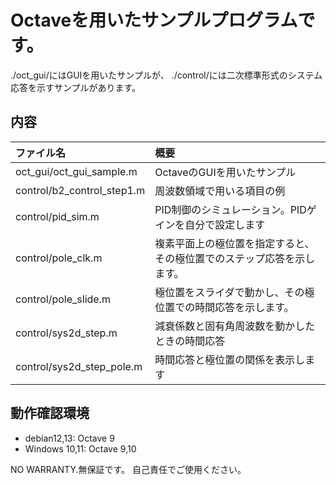 # Octaveを用いたサンプルプログラムです。

./oct_gui/にはGUIを用いたサンプルが、
./control/には二次標準形式のシステム応答を示すサンプルがあります。

## 内容

|ファイル名|概要|
|:------------------|:----------------------|
| oct_gui/oct_gui_sample.m   | OctaveのGUIを用いたサンプル                 |
| control/b2_control_step1.m | 周波数領域で用いる項目の例                   |
| control/pid_sim.m          | PID制御のシミュレーション。PIDゲインを自分で設定します         |
| control/pole_clk.m         | 複素平面上の極位置を指定すると、その極位置でのステップ応答を示します。 |
| control/pole_slide.m       | 極位置をスライダで動かし、その極位置での時間応答を示します。         |
| control/sys2d_step.m       | 減衰係数と固有角周波数を動かしたときの時間応答                         |
| control/sys2d_step_pole.m  | 時間応答と極位置の関係を表示します                                     |

## 動作確認環境
- debian12,13:  Octave 9
- Windows 10,11:  Octave 9,10

NO WARRANTY.無保証です。
自己責任でご使用ください。
